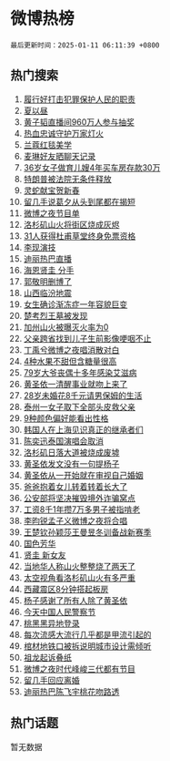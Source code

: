 # 微博热榜

`最后更新时间：2025-01-11 06:11:39 +0800`

## 热门搜索

1. [履行好打击犯罪保护人民的职责](https://m.weibo.cn/search?containerid=100103type%3D1%26t%3D10%26q%3D%23%E5%B1%A5%E8%A1%8C%E5%A5%BD%E6%89%93%E5%87%BB%E7%8A%AF%E7%BD%AA%E4%BF%9D%E6%8A%A4%E4%BA%BA%E6%B0%91%E7%9A%84%E8%81%8C%E8%B4%A3%23&stream_entry_id=51&isnewpage=1&extparam=seat%3D1%26pos%3D0%26cate%3D10103%26filter_type%3Drealtimehot%26stream_entry_id%3D51%26c_type%3D51%26q%3D%2523%25E5%25B1%25A5%25E8%25A1%258C%25E5%25A5%25BD%25E6%2589%2593%25E5%2587%25BB%25E7%258A%25AF%25E7%25BD%25AA%25E4%25BF%259D%25E6%258A%25A4%25E4%25BA%25BA%25E6%25B0%2591%25E7%259A%2584%25E8%2581%258C%25E8%25B4%25A3%2523%26dgr%3D0%26display_time%3D1736547097%26pre_seqid%3D1736547097863062282921)
1. [夏以昼](https://m.weibo.cn/search?containerid=100103type%3D1%26t%3D10%26q%3D%E5%A4%8F%E4%BB%A5%E6%98%BC&stream_entry_id=31&isnewpage=1&extparam=seat%3D1%26pos%3D0%26band_rank%3D1%26filter_type%3Drealtimehot%26realpos%3D1%26c_type%3D31%26cate%3D5001%26lcate%3D5001%26flag%3D16%26stream_entry_id%3D31%26q%3D%25E5%25A4%258F%25E4%25BB%25A5%25E6%2598%25BC%26dgr%3D0%26display_time%3D1736547097%26pre_seqid%3D1736547097863062282921)
1. [黄子韬直播间960万人参与抽奖](https://m.weibo.cn/search?containerid=100103type%3D1%26t%3D10%26q%3D%23%E9%BB%84%E5%AD%90%E9%9F%AC%E7%9B%B4%E6%92%AD%E9%97%B4960%E4%B8%87%E4%BA%BA%E5%8F%82%E4%B8%8E%E6%8A%BD%E5%A5%96%23&stream_entry_id=31&isnewpage=1&extparam=seat%3D1%26pos%3D1%26band_rank%3D2%26filter_type%3Drealtimehot%26realpos%3D2%26c_type%3D31%26cate%3D5001%26lcate%3D5001%26flag%3D2%26stream_entry_id%3D31%26q%3D%2523%25E9%25BB%2584%25E5%25AD%2590%25E9%259F%25AC%25E7%259B%25B4%25E6%2592%25AD%25E9%2597%25B4960%25E4%25B8%2587%25E4%25BA%25BA%25E5%258F%2582%25E4%25B8%258E%25E6%258A%25BD%25E5%25A5%2596%2523%26dgr%3D0%26display_time%3D1736547097%26pre_seqid%3D1736547097863062282921)
1. [热血忠诚守护万家灯火](https://m.weibo.cn/search?containerid=100103type%3D1%26t%3D10%26q%3D%23%E7%83%AD%E8%A1%80%E5%BF%A0%E8%AF%9A%E5%AE%88%E6%8A%A4%E4%B8%87%E5%AE%B6%E7%81%AF%E7%81%AB%23&stream_entry_id=31&isnewpage=1&extparam=seat%3D1%26pos%3D2%26band_rank%3D3%26filter_type%3Drealtimehot%26realpos%3D3%26c_type%3D31%26cate%3D5001%26lcate%3D5001%26flag%3D0%26stream_entry_id%3D31%26q%3D%2523%25E7%2583%25AD%25E8%25A1%2580%25E5%25BF%25A0%25E8%25AF%259A%25E5%25AE%2588%25E6%258A%25A4%25E4%25B8%2587%25E5%25AE%25B6%25E7%2581%25AF%25E7%2581%25AB%2523%26dgr%3D0%26display_time%3D1736547097%26pre_seqid%3D1736547097863062282921)
1. [兰蔻红毯美学](https://m.weibo.cn/search?containerid=100103type%3D1%26t%3D10%26q%3D%23%E5%85%B0%E8%94%BB%E7%BA%A2%E6%AF%AF%E7%BE%8E%E5%AD%A6%23&stream_entry_id=31&isnewpage=1&extparam=seat%3D1%26pos%3D3%26adid%3D272371%26band_rank%3D4%26filter_type%3Drealtimehot%26c_type%3D31%26cate%3D5001%26lcate%3D5001%26stream_entry_id%3D31%26is_ad_pos%3D1%26topic_ad%3D1%26q%3D%2523%25E5%2585%25B0%25E8%2594%25BB%25E7%25BA%25A2%25E6%25AF%25AF%25E7%25BE%258E%25E5%25AD%25A6%2523%26dgr%3D0%26display_time%3D1736547097%26pre_seqid%3D1736547097863062282921)
1. [麦琳好友晒聊天记录](https://m.weibo.cn/search?containerid=100103type%3D1%26t%3D10%26q%3D%23%E9%BA%A6%E7%90%B3%E5%A5%BD%E5%8F%8B%E6%99%92%E8%81%8A%E5%A4%A9%E8%AE%B0%E5%BD%95%23&stream_entry_id=31&isnewpage=1&extparam=seat%3D1%26pos%3D4%26band_rank%3D4%26filter_type%3Drealtimehot%26realpos%3D4%26c_type%3D31%26cate%3D5001%26lcate%3D5001%26flag%3D2%26stream_entry_id%3D31%26q%3D%2523%25E9%25BA%25A6%25E7%2590%25B3%25E5%25A5%25BD%25E5%258F%258B%25E6%2599%2592%25E8%2581%258A%25E5%25A4%25A9%25E8%25AE%25B0%25E5%25BD%2595%2523%26dgr%3D0%26display_time%3D1736547097%26pre_seqid%3D1736547097863062282921)
1. [36岁女子做育儿嫂4年买车房存款30万](https://m.weibo.cn/search?containerid=100103type%3D1%26t%3D10%26q%3D%2336%E5%B2%81%E5%A5%B3%E5%AD%90%E5%81%9A%E8%82%B2%E5%84%BF%E5%AB%824%E5%B9%B4%E4%B9%B0%E8%BD%A6%E6%88%BF%E5%AD%98%E6%AC%BE30%E4%B8%87%23&stream_entry_id=31&isnewpage=1&extparam=seat%3D1%26pos%3D5%26band_rank%3D5%26filter_type%3Drealtimehot%26realpos%3D5%26c_type%3D31%26cate%3D5001%26lcate%3D5001%26flag%3D0%26stream_entry_id%3D31%26q%3D%252336%25E5%25B2%2581%25E5%25A5%25B3%25E5%25AD%2590%25E5%2581%259A%25E8%2582%25B2%25E5%2584%25BF%25E5%25AB%25824%25E5%25B9%25B4%25E4%25B9%25B0%25E8%25BD%25A6%25E6%2588%25BF%25E5%25AD%2598%25E6%25AC%25BE30%25E4%25B8%2587%2523%26dgr%3D0%26display_time%3D1736547097%26pre_seqid%3D1736547097863062282921)
1. [特朗普被法院无条件释放](https://m.weibo.cn/search?containerid=100103type%3D1%26t%3D10%26q%3D%23%E7%89%B9%E6%9C%97%E6%99%AE%E8%A2%AB%E6%B3%95%E9%99%A2%E6%97%A0%E6%9D%A1%E4%BB%B6%E9%87%8A%E6%94%BE%23&stream_entry_id=31&isnewpage=1&extparam=seat%3D1%26pos%3D6%26band_rank%3D6%26filter_type%3Drealtimehot%26realpos%3D6%26c_type%3D31%26cate%3D5001%26lcate%3D5001%26flag%3D0%26stream_entry_id%3D31%26q%3D%2523%25E7%2589%25B9%25E6%259C%2597%25E6%2599%25AE%25E8%25A2%25AB%25E6%25B3%2595%25E9%2599%25A2%25E6%2597%25A0%25E6%259D%25A1%25E4%25BB%25B6%25E9%2587%258A%25E6%2594%25BE%2523%26dgr%3D0%26display_time%3D1736547097%26pre_seqid%3D1736547097863062282921)
1. [灵蛇献宝贺新春](https://m.weibo.cn/search?containerid=100103type%3D1%26t%3D10%26q%3D%23%E7%81%B5%E8%9B%87%E7%8C%AE%E5%AE%9D%E8%B4%BA%E6%96%B0%E6%98%A5%23&stream_entry_id=31&isnewpage=1&extparam=seat%3D1%26pos%3D7%26adid%3D271869%26band_rank%3D7%26filter_type%3Drealtimehot%26c_type%3D31%26cate%3D5001%26lcate%3D5001%26stream_entry_id%3D31%26is_ad_pos%3D1%26topic_ad%3D1%26q%3D%2523%25E7%2581%25B5%25E8%259B%2587%25E7%258C%25AE%25E5%25AE%259D%25E8%25B4%25BA%25E6%2596%25B0%25E6%2598%25A5%2523%26dgr%3D0%26display_time%3D1736547097%26pre_seqid%3D1736547097863062282921)
1. [留几手说葛夕从头到尾都在揭短](https://m.weibo.cn/search?containerid=100103type%3D1%26t%3D10%26q%3D%23%E7%95%99%E5%87%A0%E6%89%8B%E8%AF%B4%E8%91%9B%E5%A4%95%E4%BB%8E%E5%A4%B4%E5%88%B0%E5%B0%BE%E9%83%BD%E5%9C%A8%E6%8F%AD%E7%9F%AD%23&stream_entry_id=31&isnewpage=1&extparam=seat%3D1%26pos%3D8%26band_rank%3D7%26filter_type%3Drealtimehot%26realpos%3D7%26c_type%3D31%26cate%3D5001%26lcate%3D5001%26flag%3D2%26stream_entry_id%3D31%26q%3D%2523%25E7%2595%2599%25E5%2587%25A0%25E6%2589%258B%25E8%25AF%25B4%25E8%2591%259B%25E5%25A4%2595%25E4%25BB%258E%25E5%25A4%25B4%25E5%2588%25B0%25E5%25B0%25BE%25E9%2583%25BD%25E5%259C%25A8%25E6%258F%25AD%25E7%259F%25AD%2523%26dgr%3D0%26display_time%3D1736547097%26pre_seqid%3D1736547097863062282921)
1. [微博之夜节目单](https://m.weibo.cn/search?containerid=100103type%3D1%26t%3D10%26q%3D%23%E5%BE%AE%E5%8D%9A%E4%B9%8B%E5%A4%9C%E8%8A%82%E7%9B%AE%E5%8D%95%23&stream_entry_id=31&isnewpage=1&extparam=seat%3D1%26pos%3D9%26band_rank%3D8%26filter_type%3Drealtimehot%26realpos%3D8%26c_type%3D31%26cate%3D5001%26lcate%3D5001%26flag%3D0%26stream_entry_id%3D31%26q%3D%2523%25E5%25BE%25AE%25E5%258D%259A%25E4%25B9%258B%25E5%25A4%259C%25E8%258A%2582%25E7%259B%25AE%25E5%258D%2595%2523%26dgr%3D0%26display_time%3D1736547097%26pre_seqid%3D1736547097863062282921)
1. [洛杉矶山火将街区烧成灰烬](https://m.weibo.cn/search?containerid=100103type%3D1%26t%3D10%26q%3D%23%E6%B4%9B%E6%9D%89%E7%9F%B6%E5%B1%B1%E7%81%AB%E5%B0%86%E8%A1%97%E5%8C%BA%E7%83%A7%E6%88%90%E7%81%B0%E7%83%AC%23&stream_entry_id=31&isnewpage=1&extparam=seat%3D1%26pos%3D10%26band_rank%3D9%26filter_type%3Drealtimehot%26realpos%3D9%26c_type%3D31%26cate%3D5001%26lcate%3D5001%26flag%3D0%26stream_entry_id%3D31%26q%3D%2523%25E6%25B4%259B%25E6%259D%2589%25E7%259F%25B6%25E5%25B1%25B1%25E7%2581%25AB%25E5%25B0%2586%25E8%25A1%2597%25E5%258C%25BA%25E7%2583%25A7%25E6%2588%2590%25E7%2581%25B0%25E7%2583%25AC%2523%26dgr%3D0%26display_time%3D1736547097%26pre_seqid%3D1736547097863062282921)
1. [31人获得杜甫草堂终身免票资格](https://m.weibo.cn/search?containerid=100103type%3D1%26t%3D10%26q%3D%2331%E4%BA%BA%E8%8E%B7%E5%BE%97%E6%9D%9C%E7%94%AB%E8%8D%89%E5%A0%82%E7%BB%88%E8%BA%AB%E5%85%8D%E7%A5%A8%E8%B5%84%E6%A0%BC%23&stream_entry_id=31&isnewpage=1&extparam=seat%3D1%26pos%3D11%26band_rank%3D10%26filter_type%3Drealtimehot%26realpos%3D10%26c_type%3D31%26cate%3D5001%26lcate%3D5001%26flag%3D1%26stream_entry_id%3D31%26q%3D%252331%25E4%25BA%25BA%25E8%258E%25B7%25E5%25BE%2597%25E6%259D%259C%25E7%2594%25AB%25E8%258D%2589%25E5%25A0%2582%25E7%25BB%2588%25E8%25BA%25AB%25E5%2585%258D%25E7%25A5%25A8%25E8%25B5%2584%25E6%25A0%25BC%2523%26dgr%3D0%26display_time%3D1736547097%26pre_seqid%3D1736547097863062282921)
1. [李现演技](https://m.weibo.cn/search?containerid=100103type%3D1%26t%3D10%26q%3D%E6%9D%8E%E7%8E%B0%E6%BC%94%E6%8A%80&stream_entry_id=31&isnewpage=1&extparam=seat%3D1%26pos%3D12%26band_rank%3D11%26filter_type%3Drealtimehot%26realpos%3D11%26c_type%3D31%26cate%3D5001%26lcate%3D5001%26flag%3D0%26stream_entry_id%3D31%26q%3D%25E6%259D%258E%25E7%258E%25B0%25E6%25BC%2594%25E6%258A%2580%26dgr%3D0%26display_time%3D1736547097%26pre_seqid%3D1736547097863062282921)
1. [迪丽热巴直播](https://m.weibo.cn/search?containerid=100103type%3D1%26t%3D10%26q%3D%23%E8%BF%AA%E4%B8%BD%E7%83%AD%E5%B7%B4%E7%9B%B4%E6%92%AD%23&stream_entry_id=31&isnewpage=1&extparam=seat%3D1%26pos%3D13%26band_rank%3D12%26filter_type%3Drealtimehot%26realpos%3D12%26c_type%3D31%26cate%3D5001%26lcate%3D5001%26flag%3D0%26stream_entry_id%3D31%26q%3D%2523%25E8%25BF%25AA%25E4%25B8%25BD%25E7%2583%25AD%25E5%25B7%25B4%25E7%259B%25B4%25E6%2592%25AD%2523%26dgr%3D0%26display_time%3D1736547097%26pre_seqid%3D1736547097863062282921)
1. [海恩贤圭 分手](https://m.weibo.cn/search?containerid=100103type%3D1%26t%3D10%26q%3D%E6%B5%B7%E6%81%A9%E8%B4%A4%E5%9C%AD+%E5%88%86%E6%89%8B&stream_entry_id=31&isnewpage=1&extparam=seat%3D1%26pos%3D14%26band_rank%3D13%26filter_type%3Drealtimehot%26realpos%3D13%26c_type%3D31%26cate%3D5001%26lcate%3D5001%26flag%3D0%26stream_entry_id%3D31%26q%3D%25E6%25B5%25B7%25E6%2581%25A9%25E8%25B4%25A4%25E5%259C%25AD%2520%25E5%2588%2586%25E6%2589%258B%26dgr%3D0%26display_time%3D1736547097%26pre_seqid%3D1736547097863062282921)
1. [郭敬明删博了](https://m.weibo.cn/search?containerid=100103type%3D1%26t%3D10%26q%3D%23%E9%83%AD%E6%95%AC%E6%98%8E%E5%88%A0%E5%8D%9A%E4%BA%86%23&stream_entry_id=31&isnewpage=1&extparam=seat%3D1%26pos%3D15%26band_rank%3D14%26filter_type%3Drealtimehot%26realpos%3D14%26c_type%3D31%26cate%3D5001%26lcate%3D5001%26flag%3D2%26stream_entry_id%3D31%26q%3D%2523%25E9%2583%25AD%25E6%2595%25AC%25E6%2598%258E%25E5%2588%25A0%25E5%258D%259A%25E4%25BA%2586%2523%26dgr%3D0%26display_time%3D1736547097%26pre_seqid%3D1736547097863062282921)
1. [山西临汾地震](https://m.weibo.cn/search?containerid=100103type%3D1%26t%3D10%26q%3D%23%E5%B1%B1%E8%A5%BF%E4%B8%B4%E6%B1%BE%E5%9C%B0%E9%9C%87%23&stream_entry_id=31&isnewpage=1&extparam=seat%3D1%26pos%3D16%26band_rank%3D15%26filter_type%3Drealtimehot%26realpos%3D15%26c_type%3D31%26cate%3D5001%26lcate%3D5001%26flag%3D0%26stream_entry_id%3D31%26q%3D%2523%25E5%25B1%25B1%25E8%25A5%25BF%25E4%25B8%25B4%25E6%25B1%25BE%25E5%259C%25B0%25E9%259C%2587%2523%26dgr%3D0%26display_time%3D1736547097%26pre_seqid%3D1736547097863062282921)
1. [女生确诊渐冻症一年容貌巨变](https://m.weibo.cn/search?containerid=100103type%3D1%26t%3D10%26q%3D%23%E5%A5%B3%E7%94%9F%E7%A1%AE%E8%AF%8A%E6%B8%90%E5%86%BB%E7%97%87%E4%B8%80%E5%B9%B4%E5%AE%B9%E8%B2%8C%E5%B7%A8%E5%8F%98%23&stream_entry_id=31&isnewpage=1&extparam=seat%3D1%26pos%3D17%26band_rank%3D16%26filter_type%3Drealtimehot%26realpos%3D16%26c_type%3D31%26cate%3D5001%26lcate%3D5001%26flag%3D0%26stream_entry_id%3D31%26q%3D%2523%25E5%25A5%25B3%25E7%2594%259F%25E7%25A1%25AE%25E8%25AF%258A%25E6%25B8%2590%25E5%2586%25BB%25E7%2597%2587%25E4%25B8%2580%25E5%25B9%25B4%25E5%25AE%25B9%25E8%25B2%258C%25E5%25B7%25A8%25E5%258F%2598%2523%26dgr%3D0%26display_time%3D1736547097%26pre_seqid%3D1736547097863062282921)
1. [楚考烈王墓被发现](https://m.weibo.cn/search?containerid=100103type%3D1%26t%3D10%26q%3D%23%E6%A5%9A%E8%80%83%E7%83%88%E7%8E%8B%E5%A2%93%E8%A2%AB%E5%8F%91%E7%8E%B0%23&stream_entry_id=31&isnewpage=1&extparam=seat%3D1%26pos%3D18%26band_rank%3D17%26filter_type%3Drealtimehot%26realpos%3D17%26c_type%3D31%26cate%3D5001%26lcate%3D5001%26flag%3D0%26stream_entry_id%3D31%26q%3D%2523%25E6%25A5%259A%25E8%2580%2583%25E7%2583%2588%25E7%258E%258B%25E5%25A2%2593%25E8%25A2%25AB%25E5%258F%2591%25E7%258E%25B0%2523%26dgr%3D0%26display_time%3D1736547097%26pre_seqid%3D1736547097863062282921)
1. [加州山火被曝灭火率为0](https://m.weibo.cn/search?containerid=100103type%3D1%26t%3D10%26q%3D%23%E5%8A%A0%E5%B7%9E%E5%B1%B1%E7%81%AB%E8%A2%AB%E6%9B%9D%E7%81%AD%E7%81%AB%E7%8E%87%E4%B8%BA0%23&stream_entry_id=31&isnewpage=1&extparam=seat%3D1%26pos%3D19%26band_rank%3D18%26filter_type%3Drealtimehot%26realpos%3D18%26c_type%3D31%26cate%3D5001%26lcate%3D5001%26flag%3D0%26stream_entry_id%3D31%26q%3D%2523%25E5%258A%25A0%25E5%25B7%259E%25E5%25B1%25B1%25E7%2581%25AB%25E8%25A2%25AB%25E6%259B%259D%25E7%2581%25AD%25E7%2581%25AB%25E7%258E%2587%25E4%25B8%25BA0%2523%26dgr%3D0%26display_time%3D1736547097%26pre_seqid%3D1736547097863062282921)
1. [父亲跨省找到儿子生前影像哽咽不止](https://m.weibo.cn/search?containerid=100103type%3D1%26t%3D10%26q%3D%23%E7%88%B6%E4%BA%B2%E8%B7%A8%E7%9C%81%E6%89%BE%E5%88%B0%E5%84%BF%E5%AD%90%E7%94%9F%E5%89%8D%E5%BD%B1%E5%83%8F%E5%93%BD%E5%92%BD%E4%B8%8D%E6%AD%A2%23&stream_entry_id=31&isnewpage=1&extparam=seat%3D1%26pos%3D20%26band_rank%3D19%26filter_type%3Drealtimehot%26realpos%3D19%26c_type%3D31%26cate%3D5001%26lcate%3D5001%26flag%3D0%26stream_entry_id%3D31%26q%3D%2523%25E7%2588%25B6%25E4%25BA%25B2%25E8%25B7%25A8%25E7%259C%2581%25E6%2589%25BE%25E5%2588%25B0%25E5%2584%25BF%25E5%25AD%2590%25E7%2594%259F%25E5%2589%258D%25E5%25BD%25B1%25E5%2583%258F%25E5%2593%25BD%25E5%2592%25BD%25E4%25B8%258D%25E6%25AD%25A2%2523%26dgr%3D0%26display_time%3D1736547097%26pre_seqid%3D1736547097863062282921)
1. [丁禹兮微博之夜唱消散对白](https://m.weibo.cn/search?containerid=100103type%3D1%26t%3D10%26q%3D%23%E4%B8%81%E7%A6%B9%E5%85%AE%E5%BE%AE%E5%8D%9A%E4%B9%8B%E5%A4%9C%E5%94%B1%E6%B6%88%E6%95%A3%E5%AF%B9%E7%99%BD%23&stream_entry_id=31&isnewpage=1&extparam=seat%3D1%26pos%3D21%26band_rank%3D20%26filter_type%3Drealtimehot%26realpos%3D20%26c_type%3D31%26cate%3D5001%26lcate%3D5001%26flag%3D0%26stream_entry_id%3D31%26q%3D%2523%25E4%25B8%2581%25E7%25A6%25B9%25E5%2585%25AE%25E5%25BE%25AE%25E5%258D%259A%25E4%25B9%258B%25E5%25A4%259C%25E5%2594%25B1%25E6%25B6%2588%25E6%2595%25A3%25E5%25AF%25B9%25E7%2599%25BD%2523%26dgr%3D0%26display_time%3D1736547097%26pre_seqid%3D1736547097863062282921)
1. [4种水果不甜但含糖量很高](https://m.weibo.cn/search?containerid=100103type%3D1%26t%3D10%26q%3D%234%E7%A7%8D%E6%B0%B4%E6%9E%9C%E4%B8%8D%E7%94%9C%E4%BD%86%E5%90%AB%E7%B3%96%E9%87%8F%E5%BE%88%E9%AB%98%23&stream_entry_id=31&isnewpage=1&extparam=seat%3D1%26pos%3D22%26band_rank%3D21%26filter_type%3Drealtimehot%26realpos%3D21%26c_type%3D31%26cate%3D5001%26lcate%3D5001%26flag%3D0%26stream_entry_id%3D31%26q%3D%25234%25E7%25A7%258D%25E6%25B0%25B4%25E6%259E%259C%25E4%25B8%258D%25E7%2594%259C%25E4%25BD%2586%25E5%2590%25AB%25E7%25B3%2596%25E9%2587%258F%25E5%25BE%2588%25E9%25AB%2598%2523%26dgr%3D0%26display_time%3D1736547097%26pre_seqid%3D1736547097863062282921)
1. [79岁大爷丧偶十多年感染艾滋病](https://m.weibo.cn/search?containerid=100103type%3D1%26t%3D10%26q%3D%2379%E5%B2%81%E5%A4%A7%E7%88%B7%E4%B8%A7%E5%81%B6%E5%8D%81%E5%A4%9A%E5%B9%B4%E6%84%9F%E6%9F%93%E8%89%BE%E6%BB%8B%E7%97%85%23&stream_entry_id=31&isnewpage=1&extparam=seat%3D1%26pos%3D23%26band_rank%3D22%26filter_type%3Drealtimehot%26realpos%3D22%26c_type%3D31%26cate%3D5001%26lcate%3D5001%26flag%3D0%26stream_entry_id%3D31%26q%3D%252379%25E5%25B2%2581%25E5%25A4%25A7%25E7%2588%25B7%25E4%25B8%25A7%25E5%2581%25B6%25E5%258D%2581%25E5%25A4%259A%25E5%25B9%25B4%25E6%2584%259F%25E6%259F%2593%25E8%2589%25BE%25E6%25BB%258B%25E7%2597%2585%2523%26dgr%3D0%26display_time%3D1736547097%26pre_seqid%3D1736547097863062282921)
1. [黄圣依一清醒事业就吻上来了](https://m.weibo.cn/search?containerid=100103type%3D1%26t%3D10%26q%3D%E9%BB%84%E5%9C%A3%E4%BE%9D%E4%B8%80%E6%B8%85%E9%86%92%E4%BA%8B%E4%B8%9A%E5%B0%B1%E5%90%BB%E4%B8%8A%E6%9D%A5%E4%BA%86&stream_entry_id=31&isnewpage=1&extparam=seat%3D1%26pos%3D24%26band_rank%3D23%26filter_type%3Drealtimehot%26realpos%3D23%26c_type%3D31%26cate%3D5001%26lcate%3D5001%26flag%3D0%26stream_entry_id%3D31%26q%3D%25E9%25BB%2584%25E5%259C%25A3%25E4%25BE%259D%25E4%25B8%2580%25E6%25B8%2585%25E9%2586%2592%25E4%25BA%258B%25E4%25B8%259A%25E5%25B0%25B1%25E5%2590%25BB%25E4%25B8%258A%25E6%259D%25A5%25E4%25BA%2586%26dgr%3D0%26display_time%3D1736547097%26pre_seqid%3D1736547097863062282921)
1. [28岁未婚花8千元请男保姆的生活](https://m.weibo.cn/search?containerid=100103type%3D1%26t%3D10%26q%3D28%E5%B2%81%E6%9C%AA%E5%A9%9A%E8%8A%B18%E5%8D%83%E5%85%83%E8%AF%B7%E7%94%B7%E4%BF%9D%E5%A7%86%E7%9A%84%E7%94%9F%E6%B4%BB&stream_entry_id=31&isnewpage=1&extparam=seat%3D1%26pos%3D25%26band_rank%3D24%26filter_type%3Drealtimehot%26realpos%3D24%26c_type%3D31%26cate%3D5001%26lcate%3D5001%26flag%3D0%26stream_entry_id%3D31%26q%3D28%25E5%25B2%2581%25E6%259C%25AA%25E5%25A9%259A%25E8%258A%25B18%25E5%258D%2583%25E5%2585%2583%25E8%25AF%25B7%25E7%2594%25B7%25E4%25BF%259D%25E5%25A7%2586%25E7%259A%2584%25E7%2594%259F%25E6%25B4%25BB%26dgr%3D0%26display_time%3D1736547097%26pre_seqid%3D1736547097863062282921)
1. [泰州一女子取下全部头皮救父亲](https://m.weibo.cn/search?containerid=100103type%3D1%26t%3D10%26q%3D%23%E6%B3%B0%E5%B7%9E%E4%B8%80%E5%A5%B3%E5%AD%90%E5%8F%96%E4%B8%8B%E5%85%A8%E9%83%A8%E5%A4%B4%E7%9A%AE%E6%95%91%E7%88%B6%E4%BA%B2%23&stream_entry_id=31&isnewpage=1&extparam=seat%3D1%26pos%3D26%26band_rank%3D25%26filter_type%3Drealtimehot%26realpos%3D25%26c_type%3D31%26cate%3D5001%26lcate%3D5001%26flag%3D0%26stream_entry_id%3D31%26q%3D%2523%25E6%25B3%25B0%25E5%25B7%259E%25E4%25B8%2580%25E5%25A5%25B3%25E5%25AD%2590%25E5%258F%2596%25E4%25B8%258B%25E5%2585%25A8%25E9%2583%25A8%25E5%25A4%25B4%25E7%259A%25AE%25E6%2595%2591%25E7%2588%25B6%25E4%25BA%25B2%2523%26dgr%3D0%26display_time%3D1736547097%26pre_seqid%3D1736547097863062282921)
1. [9种颜色偏好能看出性格](https://m.weibo.cn/search?containerid=100103type%3D1%26t%3D10%26q%3D%239%E7%A7%8D%E9%A2%9C%E8%89%B2%E5%81%8F%E5%A5%BD%E8%83%BD%E7%9C%8B%E5%87%BA%E6%80%A7%E6%A0%BC%23&stream_entry_id=31&isnewpage=1&extparam=seat%3D1%26pos%3D27%26band_rank%3D26%26filter_type%3Drealtimehot%26realpos%3D26%26c_type%3D31%26cate%3D5001%26lcate%3D5001%26flag%3D0%26stream_entry_id%3D31%26q%3D%25239%25E7%25A7%258D%25E9%25A2%259C%25E8%2589%25B2%25E5%2581%258F%25E5%25A5%25BD%25E8%2583%25BD%25E7%259C%258B%25E5%2587%25BA%25E6%2580%25A7%25E6%25A0%25BC%2523%26dgr%3D0%26display_time%3D1736547097%26pre_seqid%3D1736547097863062282921)
1. [韩国人在上海见识真正的继承者们](https://m.weibo.cn/search?containerid=100103type%3D1%26t%3D10%26q%3D%E9%9F%A9%E5%9B%BD%E4%BA%BA%E5%9C%A8%E4%B8%8A%E6%B5%B7%E8%A7%81%E8%AF%86%E7%9C%9F%E6%AD%A3%E7%9A%84%E7%BB%A7%E6%89%BF%E8%80%85%E4%BB%AC&stream_entry_id=31&isnewpage=1&extparam=seat%3D1%26pos%3D28%26band_rank%3D27%26filter_type%3Drealtimehot%26realpos%3D27%26c_type%3D31%26cate%3D5001%26lcate%3D5001%26flag%3D0%26stream_entry_id%3D31%26q%3D%25E9%259F%25A9%25E5%259B%25BD%25E4%25BA%25BA%25E5%259C%25A8%25E4%25B8%258A%25E6%25B5%25B7%25E8%25A7%2581%25E8%25AF%2586%25E7%259C%259F%25E6%25AD%25A3%25E7%259A%2584%25E7%25BB%25A7%25E6%2589%25BF%25E8%2580%2585%25E4%25BB%25AC%26dgr%3D0%26display_time%3D1736547097%26pre_seqid%3D1736547097863062282921)
1. [陈奕迅泰国演唱会取消](https://m.weibo.cn/search?containerid=100103type%3D1%26t%3D10%26q%3D%23%E9%99%88%E5%A5%95%E8%BF%85%E6%B3%B0%E5%9B%BD%E6%BC%94%E5%94%B1%E4%BC%9A%E5%8F%96%E6%B6%88%23&stream_entry_id=31&isnewpage=1&extparam=seat%3D1%26pos%3D29%26band_rank%3D28%26filter_type%3Drealtimehot%26realpos%3D28%26c_type%3D31%26cate%3D5001%26lcate%3D5001%26flag%3D0%26stream_entry_id%3D31%26q%3D%2523%25E9%2599%2588%25E5%25A5%2595%25E8%25BF%2585%25E6%25B3%25B0%25E5%259B%25BD%25E6%25BC%2594%25E5%2594%25B1%25E4%25BC%259A%25E5%258F%2596%25E6%25B6%2588%2523%26dgr%3D0%26display_time%3D1736547097%26pre_seqid%3D1736547097863062282921)
1. [洛杉矶日落大道被烧成废墟](https://m.weibo.cn/search?containerid=100103type%3D1%26t%3D10%26q%3D%23%E6%B4%9B%E6%9D%89%E7%9F%B6%E6%97%A5%E8%90%BD%E5%A4%A7%E9%81%93%E8%A2%AB%E7%83%A7%E6%88%90%E5%BA%9F%E5%A2%9F%23&stream_entry_id=31&isnewpage=1&extparam=seat%3D1%26pos%3D30%26band_rank%3D29%26filter_type%3Drealtimehot%26realpos%3D29%26c_type%3D31%26cate%3D5001%26lcate%3D5001%26flag%3D0%26stream_entry_id%3D31%26q%3D%2523%25E6%25B4%259B%25E6%259D%2589%25E7%259F%25B6%25E6%2597%25A5%25E8%2590%25BD%25E5%25A4%25A7%25E9%2581%2593%25E8%25A2%25AB%25E7%2583%25A7%25E6%2588%2590%25E5%25BA%259F%25E5%25A2%259F%2523%26dgr%3D0%26display_time%3D1736547097%26pre_seqid%3D1736547097863062282921)
1. [黄圣依发文没有一句提杨子](https://m.weibo.cn/search?containerid=100103type%3D1%26t%3D10%26q%3D%23%E9%BB%84%E5%9C%A3%E4%BE%9D%E5%8F%91%E6%96%87%E6%B2%A1%E6%9C%89%E4%B8%80%E5%8F%A5%E6%8F%90%E6%9D%A8%E5%AD%90%23&stream_entry_id=31&isnewpage=1&extparam=seat%3D1%26pos%3D31%26band_rank%3D30%26filter_type%3Drealtimehot%26realpos%3D30%26c_type%3D31%26cate%3D5001%26lcate%3D5001%26flag%3D0%26stream_entry_id%3D31%26q%3D%2523%25E9%25BB%2584%25E5%259C%25A3%25E4%25BE%259D%25E5%258F%2591%25E6%2596%2587%25E6%25B2%25A1%25E6%259C%2589%25E4%25B8%2580%25E5%258F%25A5%25E6%258F%2590%25E6%259D%25A8%25E5%25AD%2590%2523%26dgr%3D0%26display_time%3D1736547097%26pre_seqid%3D1736547097863062282921)
1. [黄圣依从一开始就在审视自己婚姻](https://m.weibo.cn/search?containerid=100103type%3D1%26t%3D10%26q%3D%E9%BB%84%E5%9C%A3%E4%BE%9D%E4%BB%8E%E4%B8%80%E5%BC%80%E5%A7%8B%E5%B0%B1%E5%9C%A8%E5%AE%A1%E8%A7%86%E8%87%AA%E5%B7%B1%E5%A9%9A%E5%A7%BB&stream_entry_id=31&isnewpage=1&extparam=seat%3D1%26pos%3D32%26band_rank%3D31%26filter_type%3Drealtimehot%26realpos%3D31%26c_type%3D31%26cate%3D5001%26lcate%3D5001%26flag%3D1%26stream_entry_id%3D31%26q%3D%25E9%25BB%2584%25E5%259C%25A3%25E4%25BE%259D%25E4%25BB%258E%25E4%25B8%2580%25E5%25BC%2580%25E5%25A7%258B%25E5%25B0%25B1%25E5%259C%25A8%25E5%25AE%25A1%25E8%25A7%2586%25E8%2587%25AA%25E5%25B7%25B1%25E5%25A9%259A%25E5%25A7%25BB%26dgr%3D0%26display_time%3D1736547097%26pre_seqid%3D1736547097863062282921)
1. [爸爸抱着女儿转着转着长大了](https://m.weibo.cn/search?containerid=100103type%3D1%26t%3D10%26q%3D%23%E7%88%B8%E7%88%B8%E6%8A%B1%E7%9D%80%E5%A5%B3%E5%84%BF%E8%BD%AC%E7%9D%80%E8%BD%AC%E7%9D%80%E9%95%BF%E5%A4%A7%E4%BA%86%23&stream_entry_id=31&isnewpage=1&extparam=seat%3D1%26pos%3D33%26band_rank%3D32%26filter_type%3Drealtimehot%26realpos%3D32%26c_type%3D31%26cate%3D5001%26lcate%3D5001%26flag%3D1%26stream_entry_id%3D31%26q%3D%2523%25E7%2588%25B8%25E7%2588%25B8%25E6%258A%25B1%25E7%259D%2580%25E5%25A5%25B3%25E5%2584%25BF%25E8%25BD%25AC%25E7%259D%2580%25E8%25BD%25AC%25E7%259D%2580%25E9%2595%25BF%25E5%25A4%25A7%25E4%25BA%2586%2523%26dgr%3D0%26display_time%3D1736547097%26pre_seqid%3D1736547097863062282921)
1. [公安部将坚决摧毁境外诈骗窝点](https://m.weibo.cn/search?containerid=100103type%3D1%26t%3D10%26q%3D%23%E5%85%AC%E5%AE%89%E9%83%A8%E5%B0%86%E5%9D%9A%E5%86%B3%E6%91%A7%E6%AF%81%E5%A2%83%E5%A4%96%E8%AF%88%E9%AA%97%E7%AA%9D%E7%82%B9%23&stream_entry_id=31&isnewpage=1&extparam=seat%3D1%26pos%3D34%26band_rank%3D33%26filter_type%3Drealtimehot%26realpos%3D33%26c_type%3D31%26cate%3D5001%26lcate%3D5001%26flag%3D0%26stream_entry_id%3D31%26q%3D%2523%25E5%2585%25AC%25E5%25AE%2589%25E9%2583%25A8%25E5%25B0%2586%25E5%259D%259A%25E5%2586%25B3%25E6%2591%25A7%25E6%25AF%2581%25E5%25A2%2583%25E5%25A4%2596%25E8%25AF%2588%25E9%25AA%2597%25E7%25AA%259D%25E7%2582%25B9%2523%26dgr%3D0%26display_time%3D1736547097%26pre_seqid%3D1736547097863062282921)
1. [工资8千1年攒7万多男子被指啃老](https://m.weibo.cn/search?containerid=100103type%3D1%26t%3D10%26q%3D%23%E5%B7%A5%E8%B5%848%E5%8D%831%E5%B9%B4%E6%94%927%E4%B8%87%E5%A4%9A%E7%94%B7%E5%AD%90%E8%A2%AB%E6%8C%87%E5%95%83%E8%80%81%23&stream_entry_id=31&isnewpage=1&extparam=seat%3D1%26pos%3D35%26band_rank%3D34%26filter_type%3Drealtimehot%26realpos%3D34%26c_type%3D31%26cate%3D5001%26lcate%3D5001%26flag%3D0%26stream_entry_id%3D31%26q%3D%2523%25E5%25B7%25A5%25E8%25B5%25848%25E5%258D%25831%25E5%25B9%25B4%25E6%2594%25927%25E4%25B8%2587%25E5%25A4%259A%25E7%2594%25B7%25E5%25AD%2590%25E8%25A2%25AB%25E6%258C%2587%25E5%2595%2583%25E8%2580%2581%2523%26dgr%3D0%26display_time%3D1736547097%26pre_seqid%3D1736547097863062282921)
1. [李昀锐孟子义微博之夜将合唱](https://m.weibo.cn/search?containerid=100103type%3D1%26t%3D10%26q%3D%23%E6%9D%8E%E6%98%80%E9%94%90%E5%AD%9F%E5%AD%90%E4%B9%89%E5%BE%AE%E5%8D%9A%E4%B9%8B%E5%A4%9C%E5%B0%86%E5%90%88%E5%94%B1%23&stream_entry_id=31&isnewpage=1&extparam=seat%3D1%26pos%3D36%26band_rank%3D35%26filter_type%3Drealtimehot%26realpos%3D35%26c_type%3D31%26cate%3D5001%26lcate%3D5001%26flag%3D0%26stream_entry_id%3D31%26q%3D%2523%25E6%259D%258E%25E6%2598%2580%25E9%2594%2590%25E5%25AD%259F%25E5%25AD%2590%25E4%25B9%2589%25E5%25BE%25AE%25E5%258D%259A%25E4%25B9%258B%25E5%25A4%259C%25E5%25B0%2586%25E5%2590%2588%25E5%2594%25B1%2523%26dgr%3D0%26display_time%3D1736547097%26pre_seqid%3D1736547097863062282921)
1. [王楚钦孙颖莎王曼昱冬训备战新赛季](https://m.weibo.cn/search?containerid=100103type%3D1%26t%3D10%26q%3D%23%E7%8E%8B%E6%A5%9A%E9%92%A6%E5%AD%99%E9%A2%96%E8%8E%8E%E7%8E%8B%E6%9B%BC%E6%98%B1%E5%86%AC%E8%AE%AD%E5%A4%87%E6%88%98%E6%96%B0%E8%B5%9B%E5%AD%A3%23&stream_entry_id=31&isnewpage=1&extparam=seat%3D1%26pos%3D37%26band_rank%3D36%26filter_type%3Drealtimehot%26realpos%3D36%26c_type%3D31%26cate%3D5001%26lcate%3D5001%26flag%3D0%26stream_entry_id%3D31%26q%3D%2523%25E7%258E%258B%25E6%25A5%259A%25E9%2592%25A6%25E5%25AD%2599%25E9%25A2%2596%25E8%258E%258E%25E7%258E%258B%25E6%259B%25BC%25E6%2598%25B1%25E5%2586%25AC%25E8%25AE%25AD%25E5%25A4%2587%25E6%2588%2598%25E6%2596%25B0%25E8%25B5%259B%25E5%25AD%25A3%2523%26dgr%3D0%26display_time%3D1736547097%26pre_seqid%3D1736547097863062282921)
1. [国色芳华](https://m.weibo.cn/search?containerid=100103type%3D1%26t%3D10%26q%3D%E5%9B%BD%E8%89%B2%E8%8A%B3%E5%8D%8E&stream_entry_id=31&isnewpage=1&extparam=seat%3D1%26pos%3D38%26band_rank%3D37%26filter_type%3Drealtimehot%26realpos%3D37%26c_type%3D31%26cate%3D5001%26lcate%3D5001%26flag%3D0%26stream_entry_id%3D31%26q%3D%25E5%259B%25BD%25E8%2589%25B2%25E8%258A%25B3%25E5%258D%258E%26dgr%3D0%26display_time%3D1736547097%26pre_seqid%3D1736547097863062282921)
1. [贤圭 新女友](https://m.weibo.cn/search?containerid=100103type%3D1%26t%3D10%26q%3D%E8%B4%A4%E5%9C%AD+%E6%96%B0%E5%A5%B3%E5%8F%8B&stream_entry_id=31&isnewpage=1&extparam=seat%3D1%26pos%3D39%26band_rank%3D38%26filter_type%3Drealtimehot%26realpos%3D38%26c_type%3D31%26cate%3D5001%26lcate%3D5001%26flag%3D0%26stream_entry_id%3D31%26q%3D%25E8%25B4%25A4%25E5%259C%25AD%2520%25E6%2596%25B0%25E5%25A5%25B3%25E5%258F%258B%26dgr%3D0%26display_time%3D1736547097%26pre_seqid%3D1736547097863062282921)
1. [当地华人称山火整整烧了两天了](https://m.weibo.cn/search?containerid=100103type%3D1%26t%3D10%26q%3D%23%E5%BD%93%E5%9C%B0%E5%8D%8E%E4%BA%BA%E7%A7%B0%E5%B1%B1%E7%81%AB%E6%95%B4%E6%95%B4%E7%83%A7%E4%BA%86%E4%B8%A4%E5%A4%A9%E4%BA%86%23&stream_entry_id=31&isnewpage=1&extparam=seat%3D1%26pos%3D40%26band_rank%3D39%26filter_type%3Drealtimehot%26realpos%3D39%26c_type%3D31%26cate%3D5001%26lcate%3D5001%26flag%3D0%26stream_entry_id%3D31%26q%3D%2523%25E5%25BD%2593%25E5%259C%25B0%25E5%258D%258E%25E4%25BA%25BA%25E7%25A7%25B0%25E5%25B1%25B1%25E7%2581%25AB%25E6%2595%25B4%25E6%2595%25B4%25E7%2583%25A7%25E4%25BA%2586%25E4%25B8%25A4%25E5%25A4%25A9%25E4%25BA%2586%2523%26dgr%3D0%26display_time%3D1736547097%26pre_seqid%3D1736547097863062282921)
1. [太空视角看洛杉矶山火有多严重](https://m.weibo.cn/search?containerid=100103type%3D1%26t%3D10%26q%3D%23%E5%A4%AA%E7%A9%BA%E8%A7%86%E8%A7%92%E7%9C%8B%E6%B4%9B%E6%9D%89%E7%9F%B6%E5%B1%B1%E7%81%AB%E6%9C%89%E5%A4%9A%E4%B8%A5%E9%87%8D%23&stream_entry_id=31&isnewpage=1&extparam=seat%3D1%26pos%3D41%26band_rank%3D40%26filter_type%3Drealtimehot%26realpos%3D40%26c_type%3D31%26cate%3D5001%26lcate%3D5001%26flag%3D0%26stream_entry_id%3D31%26q%3D%2523%25E5%25A4%25AA%25E7%25A9%25BA%25E8%25A7%2586%25E8%25A7%2592%25E7%259C%258B%25E6%25B4%259B%25E6%259D%2589%25E7%259F%25B6%25E5%25B1%25B1%25E7%2581%25AB%25E6%259C%2589%25E5%25A4%259A%25E4%25B8%25A5%25E9%2587%258D%2523%26dgr%3D0%26display_time%3D1736547097%26pre_seqid%3D1736547097863062282921)
1. [西藏震区8分钟搭起板房](https://m.weibo.cn/search?containerid=100103type%3D1%26t%3D10%26q%3D%23%E8%A5%BF%E8%97%8F%E9%9C%87%E5%8C%BA8%E5%88%86%E9%92%9F%E6%90%AD%E8%B5%B7%E6%9D%BF%E6%88%BF%23&stream_entry_id=31&isnewpage=1&extparam=seat%3D1%26pos%3D42%26band_rank%3D41%26filter_type%3Drealtimehot%26realpos%3D41%26c_type%3D31%26cate%3D5001%26lcate%3D5001%26flag%3D0%26stream_entry_id%3D31%26q%3D%2523%25E8%25A5%25BF%25E8%2597%258F%25E9%259C%2587%25E5%258C%25BA8%25E5%2588%2586%25E9%2592%259F%25E6%2590%25AD%25E8%25B5%25B7%25E6%259D%25BF%25E6%2588%25BF%2523%26dgr%3D0%26display_time%3D1736547097%26pre_seqid%3D1736547097863062282921)
1. [杨子感谢了所有人除了黄圣依](https://m.weibo.cn/search?containerid=100103type%3D1%26t%3D10%26q%3D%23%E6%9D%A8%E5%AD%90%E6%84%9F%E8%B0%A2%E4%BA%86%E6%89%80%E6%9C%89%E4%BA%BA%E9%99%A4%E4%BA%86%E9%BB%84%E5%9C%A3%E4%BE%9D%23&stream_entry_id=31&isnewpage=1&extparam=seat%3D1%26pos%3D43%26band_rank%3D42%26filter_type%3Drealtimehot%26realpos%3D42%26c_type%3D31%26cate%3D5001%26lcate%3D5001%26flag%3D0%26stream_entry_id%3D31%26q%3D%2523%25E6%259D%25A8%25E5%25AD%2590%25E6%2584%259F%25E8%25B0%25A2%25E4%25BA%2586%25E6%2589%2580%25E6%259C%2589%25E4%25BA%25BA%25E9%2599%25A4%25E4%25BA%2586%25E9%25BB%2584%25E5%259C%25A3%25E4%25BE%259D%2523%26dgr%3D0%26display_time%3D1736547097%26pre_seqid%3D1736547097863062282921)
1. [今天中国人民警察节](https://m.weibo.cn/search?containerid=100103type%3D1%26t%3D10%26q%3D%23%E4%BB%8A%E5%A4%A9%E4%B8%AD%E5%9B%BD%E4%BA%BA%E6%B0%91%E8%AD%A6%E5%AF%9F%E8%8A%82%23&stream_entry_id=31&isnewpage=1&extparam=seat%3D1%26pos%3D44%26band_rank%3D43%26filter_type%3Drealtimehot%26realpos%3D43%26c_type%3D31%26cate%3D5001%26lcate%3D5001%26flag%3D0%26stream_entry_id%3D31%26q%3D%2523%25E4%25BB%258A%25E5%25A4%25A9%25E4%25B8%25AD%25E5%259B%25BD%25E4%25BA%25BA%25E6%25B0%2591%25E8%25AD%25A6%25E5%25AF%259F%25E8%258A%2582%2523%26dgr%3D0%26display_time%3D1736547097%26pre_seqid%3D1736547097863062282921)
1. [桃黑黑异地登录](https://m.weibo.cn/search?containerid=100103type%3D1%26t%3D10%26q%3D%E6%A1%83%E9%BB%91%E9%BB%91%E5%BC%82%E5%9C%B0%E7%99%BB%E5%BD%95&stream_entry_id=31&isnewpage=1&extparam=seat%3D1%26pos%3D45%26band_rank%3D44%26filter_type%3Drealtimehot%26realpos%3D44%26c_type%3D31%26cate%3D5001%26lcate%3D5001%26flag%3D0%26stream_entry_id%3D31%26q%3D%25E6%25A1%2583%25E9%25BB%2591%25E9%25BB%2591%25E5%25BC%2582%25E5%259C%25B0%25E7%2599%25BB%25E5%25BD%2595%26dgr%3D0%26display_time%3D1736547097%26pre_seqid%3D1736547097863062282921)
1. [每次流感大流行几乎都是甲流引起的](https://m.weibo.cn/search?containerid=100103type%3D1%26t%3D10%26q%3D%23%E6%AF%8F%E6%AC%A1%E6%B5%81%E6%84%9F%E5%A4%A7%E6%B5%81%E8%A1%8C%E5%87%A0%E4%B9%8E%E9%83%BD%E6%98%AF%E7%94%B2%E6%B5%81%E5%BC%95%E8%B5%B7%E7%9A%84%23&stream_entry_id=31&isnewpage=1&extparam=seat%3D1%26pos%3D46%26band_rank%3D45%26filter_type%3Drealtimehot%26realpos%3D45%26c_type%3D31%26cate%3D5001%26lcate%3D5001%26flag%3D0%26stream_entry_id%3D31%26q%3D%2523%25E6%25AF%258F%25E6%25AC%25A1%25E6%25B5%2581%25E6%2584%259F%25E5%25A4%25A7%25E6%25B5%2581%25E8%25A1%258C%25E5%2587%25A0%25E4%25B9%258E%25E9%2583%25BD%25E6%2598%25AF%25E7%2594%25B2%25E6%25B5%2581%25E5%25BC%2595%25E8%25B5%25B7%25E7%259A%2584%2523%26dgr%3D0%26display_time%3D1736547097%26pre_seqid%3D1736547097863062282921)
1. [棺材地铁口被拆说明城市设计需倾听](https://m.weibo.cn/search?containerid=100103type%3D1%26t%3D10%26q%3D%23%E6%A3%BA%E6%9D%90%E5%9C%B0%E9%93%81%E5%8F%A3%E8%A2%AB%E6%8B%86%E8%AF%B4%E6%98%8E%E5%9F%8E%E5%B8%82%E8%AE%BE%E8%AE%A1%E9%9C%80%E5%80%BE%E5%90%AC%23&stream_entry_id=31&isnewpage=1&extparam=seat%3D1%26pos%3D47%26band_rank%3D46%26filter_type%3Drealtimehot%26realpos%3D46%26c_type%3D31%26cate%3D5001%26lcate%3D5001%26flag%3D0%26stream_entry_id%3D31%26q%3D%2523%25E6%25A3%25BA%25E6%259D%2590%25E5%259C%25B0%25E9%2593%2581%25E5%258F%25A3%25E8%25A2%25AB%25E6%258B%2586%25E8%25AF%25B4%25E6%2598%258E%25E5%259F%258E%25E5%25B8%2582%25E8%25AE%25BE%25E8%25AE%25A1%25E9%259C%2580%25E5%2580%25BE%25E5%2590%25AC%2523%26dgr%3D0%26display_time%3D1736547097%26pre_seqid%3D1736547097863062282921)
1. [祖龙起诉叠纸](https://m.weibo.cn/search?containerid=100103type%3D1%26t%3D10%26q%3D%23%E7%A5%96%E9%BE%99%E8%B5%B7%E8%AF%89%E5%8F%A0%E7%BA%B8%23&stream_entry_id=31&isnewpage=1&extparam=seat%3D1%26pos%3D48%26band_rank%3D47%26filter_type%3Drealtimehot%26realpos%3D47%26c_type%3D31%26cate%3D5001%26lcate%3D5001%26flag%3D0%26stream_entry_id%3D31%26q%3D%2523%25E7%25A5%2596%25E9%25BE%2599%25E8%25B5%25B7%25E8%25AF%2589%25E5%258F%25A0%25E7%25BA%25B8%2523%26dgr%3D0%26display_time%3D1736547097%26pre_seqid%3D1736547097863062282921)
1. [微博之夜时代峰峻三代都有节目](https://m.weibo.cn/search?containerid=100103type%3D1%26t%3D10%26q%3D%23%E5%BE%AE%E5%8D%9A%E4%B9%8B%E5%A4%9C%E6%97%B6%E4%BB%A3%E5%B3%B0%E5%B3%BB%E4%B8%89%E4%BB%A3%E9%83%BD%E6%9C%89%E8%8A%82%E7%9B%AE%23&stream_entry_id=31&isnewpage=1&extparam=seat%3D1%26pos%3D49%26band_rank%3D48%26filter_type%3Drealtimehot%26realpos%3D48%26c_type%3D31%26cate%3D5001%26lcate%3D5001%26flag%3D0%26stream_entry_id%3D31%26q%3D%2523%25E5%25BE%25AE%25E5%258D%259A%25E4%25B9%258B%25E5%25A4%259C%25E6%2597%25B6%25E4%25BB%25A3%25E5%25B3%25B0%25E5%25B3%25BB%25E4%25B8%2589%25E4%25BB%25A3%25E9%2583%25BD%25E6%259C%2589%25E8%258A%2582%25E7%259B%25AE%2523%26dgr%3D0%26display_time%3D1736547097%26pre_seqid%3D1736547097863062282921)
1. [留几手回应离婚](https://m.weibo.cn/search?containerid=100103type%3D1%26t%3D10%26q%3D%23%E7%95%99%E5%87%A0%E6%89%8B%E5%9B%9E%E5%BA%94%E7%A6%BB%E5%A9%9A%23&stream_entry_id=31&isnewpage=1&extparam=seat%3D1%26pos%3D50%26band_rank%3D49%26filter_type%3Drealtimehot%26realpos%3D49%26c_type%3D31%26cate%3D5001%26lcate%3D5001%26flag%3D0%26stream_entry_id%3D31%26q%3D%2523%25E7%2595%2599%25E5%2587%25A0%25E6%2589%258B%25E5%259B%259E%25E5%25BA%2594%25E7%25A6%25BB%25E5%25A9%259A%2523%26dgr%3D0%26display_time%3D1736547097%26pre_seqid%3D1736547097863062282921)
1. [迪丽热巴陈飞宇桃花吻路透](https://m.weibo.cn/search?containerid=100103type%3D1%26t%3D10%26q%3D%23%E8%BF%AA%E4%B8%BD%E7%83%AD%E5%B7%B4%E9%99%88%E9%A3%9E%E5%AE%87%E6%A1%83%E8%8A%B1%E5%90%BB%E8%B7%AF%E9%80%8F%23&stream_entry_id=31&isnewpage=1&extparam=seat%3D1%26pos%3D51%26band_rank%3D50%26filter_type%3Drealtimehot%26realpos%3D50%26c_type%3D31%26cate%3D5001%26lcate%3D5001%26flag%3D0%26stream_entry_id%3D31%26q%3D%2523%25E8%25BF%25AA%25E4%25B8%25BD%25E7%2583%25AD%25E5%25B7%25B4%25E9%2599%2588%25E9%25A3%259E%25E5%25AE%2587%25E6%25A1%2583%25E8%258A%25B1%25E5%2590%25BB%25E8%25B7%25AF%25E9%2580%258F%2523%26dgr%3D0%26display_time%3D1736547097%26pre_seqid%3D1736547097863062282921)

## 热门话题

暂无数据
